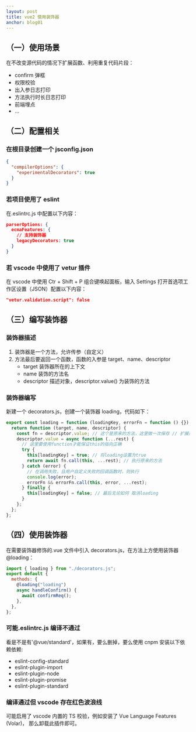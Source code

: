 ```yaml
---
layout: post
title: vue2 使用装饰器
anchor: blog01
---
```


## （一）使用场景

在不改变源代码的情况下扩展函数、利用重复代码片段：

- confirm 弹框
- 权限校验
- 出入参日志打印
- 方法执行时长日志打印
- 前端埋点
- …

## （二）配置相关

### 在根目录创建一个 jsconfig.json

```json
{
  "compilerOptions": {
    "experimentalDecorators": true
  }
}
```

### 若项目使用了 eslint

在.eslintrc.js 中配置以下内容：

```json
parserOptions: {
  ecmaFeatures: {
    // 支持装饰器
    legacyDecorators: true
  }
}
```

### 若 vscode 中使用了 vetur 插件

在 vscode 中使用 Ctr + Shift + P 组合键唤起面板，输入 Settings 打开首选项工作区设置（JSON）配置以下内容：

```json
"vetur.validation.script": false
```

## （三）编写装饰器

### 装饰器描述

1. 装饰器是一个方法，允许传参（自定义）
2. 方法最后要返回一个函数，函数的入参是 target、name、descriptor
   - target 装饰器所在的上下文
   - name 装饰的方法名
   - descriptor 描述对象，descriptor.value() 为装饰的方法

### 装饰器编写

新建一个 decorators.js，创建一个装饰器 loading，代码如下：

```javascript
export const loading = function (loadingKey, errorFn = function () {}) {
  return function (target, name, descriptor) {
    const fn = descriptor.value; // 这个是原来的方法，这里做一次保存 // 扩展原来的方法
    descriptor.value = async function (...rest) {
      // 这里要使用function才能保证this的指向正确
      try {
        this[loadingKey] = true; // 将loading设置为true
        return await fn.call(this, ...rest); // 执行原来的方法
      } catch (error) {
        // 在调用失败，且用户自定义失败的回调函数时，则执行
        console.log(error);
        errorFn && errorFn.call(this, error, ...rest);
      } finally {
        this[loadingKey] = false; // 最后无论如何 取消loading
      }
    };
  };
};
```

## （四）使用装饰器

在需要装饰器修饰的.vue 文件中引入 decorators.js，在方法上方使用装饰器@loading：

```javascript
import { loading } from "./decorators.js";
export default {
  methods: {
    @loading("loading")
    async handleConfirm() {
      await confirmReq();
    },
  },
};
```

### 可能.eslintrc.js 编译不通过

看是不是有'@vue/standard'，如果有，要么删掉，要么使用 cnpm 安装以下依赖依赖:

- eslint-config-standard
- eslint-plugin-import
- eslint-plugin-node
- eslint-plugin-promise
- eslint-plugin-standard

### 编译通过但 vscode 存在红色波浪线

可能启用了 vscode 内置的 TS 校验，例如安装了 Vue Language Features (Volar)，
那么卸载此插件即可。
